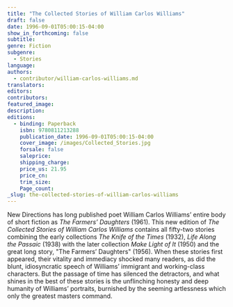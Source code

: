 ```yaml
---
title: "The Collected Stories of William Carlos Williams"
draft: false
date: 1996-09-01T05:00:15-04:00
show_in_forthcoming: false
subtitle:
genre: Fiction
subgenre:
  - Stories
language:
authors:
  - contributor/william-carlos-williams.md
translators:
editors:
contributors:
featured_image:
description:
editions:
  - binding: Paperback
    isbn: 9780811213288
    publication_date: 1996-09-01T05:00:15-04:00
    cover_image: /images/Collected_Stories.jpg
    forsale: false
    saleprice:
    shipping_charge:
    price_us: 21.95
    price_cn:
    trim_size:
    Page_count:
_slug: the-collected-stories-of-william-carlos-williams
---
```


New Directions has long published poet William Carlos Williams’ entire body of short fiction as _The Farmers’ Daughters_ (1961). This new edition of _The Collected Stories of William Carlos Williams_ contains all fifty-two stories combining the early collections _The Knife of the Times_ (1932), _Life Along the Passaic_ (1938) with the later collection _Make Light of It_ (1950) and the great long story, "The Farmers’ Daughters" (1956). When these stories first appeared, their vitality and immediacy shocked many readers, as did the blunt, idiosyncratic speech of Williams’ immigrant and working-class characters. But the passage of time has silenced the detractors, and what shines in the best of these stories is the unflinching honesty and deep humanity of Williams’ portraits, burnished by the seeming artlessness which only the greatest masters command.

